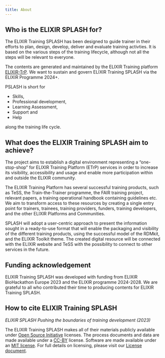```yaml
---
title: About
---
```


## Who is the ELIXIR SPLASH for?
The ELIXIR Training SPLASH has been designed to guide trainer in their efforts to plan, design, develop, deliver and evaluate training activties. It is based on the various steps of the training lifecycle, although not all the steps will be relevant to everyone.

The contents are generated and maintained by the ELIXIR Training platform [ELIXIR-TrP](https://elixir-europe.org/). We want to sustain and govern ELIXIR Training SPLASH via the ELIXIR Programme 2024+.

PSLASH is short for 

* Skills,
* Professional development,
* Learning Assessment,
* Support and
* Help

along the training life cycle.

## What does the ELIXIR Training SPLASH aim to achieve?

The project aims to establish a digital environment representing a “one-stop-shop” for ELIXIR Training Platform (ETrP) services in order to increase its visibility, accessibility and usage and enable more participation within and outside the ELIXIR community.

The ELIXIR Training Platform has several successful training products, such as TeSS, the Train-the-Trainer programme, the FAIR training project, relevant papers, a training operational handbook containing guidelines etc. We aim to transform access to these resources by creating a single entry point for trainers, trainees, training providers, funders, training developers, and the other ELIXIR Platforms and Communities.

SPLASH will adopt a user-centric approach to present the information sought in a ready-to-use format that will enable the packaging and visibility of the different training products, using the successful model of the RDMkit, and the ELIXIR Toolkit theme. The created digital resource will be connected with the ELIXIR website and TeSS with the possibility to connect to other services in the future.

## Funding acknowledgement
ELIXIR Training SPLASH was developed with funding from ELIXIR BioHackathon Europe 2023 and the ELIXIR programme 2024-2028. We are grateful to all who contributed their time to producing contents for ELIXIR Training SPLASH. 

## How to cite ELIXIR Training SPLASH 

<div class="card bg-light my-4">
  <div class="card-body">
    <p class="card-text"><i>ELIXIR SPLASH Pushing the boundaries of training development (2023)</i></p>
  </div>
</div>

The ELIXIR Training SPLASH makes all of their materials publicly available under [Open Source Initiative](https://opensource.org/licenses) licenses.
The process documents and data are made available under a [CC-BY](https://creativecommons.org/licenses/by/4.0/) license.
Software are made available under an [MIT license](https://opensource.org/licenses/mit-license.html).
For full details on licensing, please visit our [License document](https://github.com/elixir-europe/rdmkit/blob/master/LICENSE).

